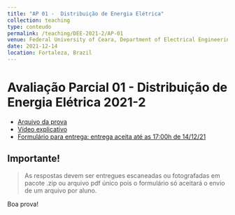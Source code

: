 ```yaml
---
title: "AP 01 -  Distribuição de Energia Elétrica"
collection: teaching
type: conteudo
permalink: /teaching/DEE-2021-2/AP-01
venue: Federal University of Ceara, Department of Electrical Engineering
date: 2021-12-14
location: Fortaleza, Brazil
---
```


# Avaliação Parcial 01 - Distribuição de Energia Elétrica 2021-2
- [Arquivo da prova](https://drive.google.com/file/d/1sE4296iNBCUZfZT5Ug2LRhv5JuiLCHDk/view?usp=drivesdk)
- [Vídeo explicativo](https://drive.google.com/file/d/1njuZQ_utt3tUD1yZH1pHRfyMOORo2O8o/view?usp=drivesdk)
- [Formulário para entrega: entrega aceita até as 17:00h de 14/12/21](https://forms.gle/FcQdnMiKftFR8y356)

## Importante!

> As respostas devem ser entregues escaneadas ou fotografadas em pacote .zip ou arquivo pdf único pois o formulário só aceitará o envio de um arquivo por aluno.

Boa prova!